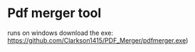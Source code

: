 # Pdf merger tool
runs on windows
download the exe: https://github.com/Clarkson1415/PDF_Merger/pdfmerger.exe)
